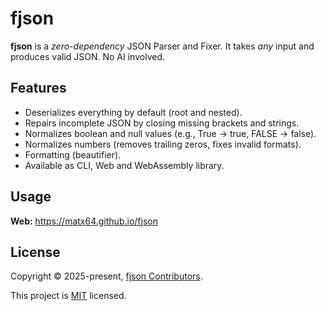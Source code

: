# fjson

**fjson** is a _zero-dependency_ JSON Parser and Fixer. It takes _any_ input and produces valid JSON. No AI involved.

## Features

- Deserializes everything by default (root and nested).
- Repairs incomplete JSON by closing missing brackets and strings.
- Normalizes boolean and null values (e.g., True → true, FALSE → false).
- Normalizes numbers (removes trailing zeros, fixes invalid formats).
- Formatting (beautifier).
- Available as CLI, Web and WebAssembly library.

## Usage

**Web:** https://matx64.github.io/fjson

## License

Copyright © 2025-present, [fjson Contributors](https://github.com/matx64/fjson/graphs/contributors).

This project is [MIT](https://github.com/matx64/fjson/blob/main/LICENSE) licensed.
